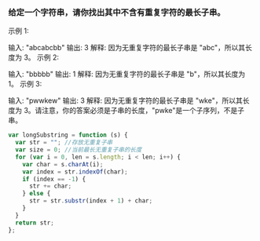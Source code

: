 ### 给定一个字符串，请你找出其中不含有重复字符的最长子串。

示例 1:

输入: "abcabcbb"
输出: 3
解释: 因为无重复字符的最长子串是 "abc"，所以其长度为 3。
示例 2:

输入: "bbbbb"
输出: 1
解释: 因为无重复字符的最长子串是 "b"，所以其长度为 1。
示例 3:

输入: "pwwkew"
输出: 3
解释: 因为无重复字符的最长子串是 "wke"，所以其长度为 3。请注意，你的答案必须是子串的长度，"pwke"是一个子序列，不是子串。

```js
var longSubstring = function (s) {
  var str = ""; //存放无重复子串
  var size = 0; //当前最长无重复子串的长度
  for (var i = 0, len = s.length; i < len; i++) {
    var char = s.charAt(i);
    var index = str.indexOf(char);
    if (index == -1) {
      str += char;
    } else {
      str = str.substr(index + 1) + char;
    }
  }
  return str;
};
```
